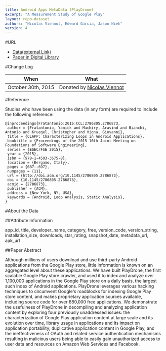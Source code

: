 ```yaml
---
title: Android Apps MetaData (PlayDrone)
excerpt: "A Measurement Study of Google Play"
layout: repo-dataset
authors: "Nicolas Viennot, Edward Garcia, Jason Nieh"
version: 4
---
```


#URL

* [Data(external Link)](https://archive.org/details/android_apps&tab=about)
* [Paper in Digital Library](http://dl.acm.org/citation.cfm?doid=2786805.2786873)

#Change Log

When | What
---- | ----
October 30th, 2015 | Donated by [Nicolas Viennot](mailto:nviennot@cs.columbia.edu)

#Reference

Studies who have been using the data (in any form) are required to include the following reference:

```
@inproceedings{Fratantonio:2015:CCL:2786805.2786873,
 author = {Fratantonio, Yanick and Machiry, Aravind and Bianchi, Antonio and Kruegel, Christopher and Vigna, Giovanni},
 title = {CLAPP: Characterizing Loops in Android Applications},
 booktitle = {Proceedings of the 2015 10th Joint Meeting on Foundations of Software Engineering},
 series = {ESEC/FSE 2015},
 year = {2015},
 isbn = {978-1-4503-3675-8},
 location = {Bergamo, Italy},
 pages = {687--697},
 numpages = {11},
 url = {http://doi.acm.org/10.1145/2786805.2786873},
 doi = {10.1145/2786805.2786873},
 acmid = {2786873},
 publisher = {ACM},
 address = {New York, NY, USA},
 keywords = {Android, Loop Analysis, Static Analysis},
}
```

#About the Data

##Attribute Information

app_id, title, developer_name, category, free, version_code, version_string, installation_size, downloads, star_rating, snapshot_date, metadata_url, apk_url

##Paper Abstract

Although millions of users download and use third-party Android applications from the Google Play store, little information is known on an aggregated level about these applications. We have built PlayDrone, the first scalable Google Play store crawler, and used it to index and analyze over 1,100,000 applications in the Google Play store on a daily basis, the largest such index of Android applications. PlayDrone leverages various hacking techniques to circumvent Google's roadblocks for indexing Google Play store content, and makes proprietary application sources available, including source code for over 880,000 free applications. We demonstrate the usefulness of PlayDrone in decompiling and analyzing application content by exploring four previously unaddressed issues: the characterization of Google Play application content at large scale and its evolution over time, library usage in applications and its impact on application portability, duplicative application content in Google Play, and the ineffectiveness of OAuth and related service authentication mechanisms resulting in malicious users being able to easily gain unauthorized access to user data and resources on Amazon Web Services and Facebook.
